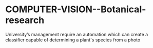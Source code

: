 # COMPUTER-VISION--Botanical-research
University’s management require an automation which can create a classifier capable of  determining a plant's species from a photo
